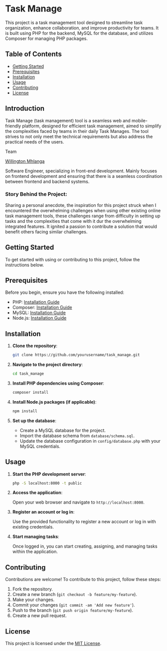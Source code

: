 # Task Manage

This project is a task management tool designed to streamline task organization, enhance collaboration, and improve productivity for teams. It is built using PHP for the backend, MySQL for the database, and utilizes Composer for managing PHP packages.

## Table of Contents

- [Getting Started](#getting-started)
- [Prerequisites](#prerequisites)
- [Installation](#installation)
- [Usage](#usage)
- [Contributing](#contributing)
- [License](#license)

## Introduction
Task Manage (task management) tool is a seamless web and mobile-friendly platform, designed for efficient task management, aimed to simplify the complexities faced by teams in their daily Task Manages. The tool strives to not only meet the technical requirements but also address the practical needs of the users.

Team

[Willington Mhlanga](https://github.com/WillingtonM) 

Software Engineer, specializing in front-end development. Mainly focuses on frontend development and ensuring that there is a seamless coordination between frontend and backend systems.

### Story Behind the Project:
Sharing a personal anecdote, the inspiration for this project struck when I encountered the overwhelming challenges when using other existing online task management tools, these challenges range from difficulty in setting up tasks and the complexities that come with it dur the overwhelming integrated features. It ignited a passion to contribute a solution that would benefit others facing similar challenges.

## Getting Started

To get started with using or contributing to this project, follow the instructions below.

## Prerequisites

Before you begin, ensure you have the following installed:

- PHP: [Installation Guide](https://www.php.net/manual/en/install.php)
- Composer: [Installation Guide](https://getcomposer.org/doc/00-intro.md)
- MySQL: [Installation Guide](https://dev.mysql.com/doc/mysql-installation-excerpt/5.7/en/)
- Node.js: [Installation Guide](https://nodejs.org/en/download/)

## Installation

1. **Clone the repository**:

    ```bash
    git clone https://github.com/yourusername/task_manage.git
    ```

2. **Navigate to the project directory**:

    ```bash
    cd task_manage
    ```

3. **Install PHP dependencies using Composer**:

    ```bash
    composer install
    ```

4. **Install Node.js packages (if applicable)**:

    ```bash
    npm install
    ```

5. **Set up the database**:

    - Create a MySQL database for the project.
    - Import the database schema from `database/schema.sql`.
    - Update the database configuration in `config/database.php` with your MySQL credentials.

## Usage

1. **Start the PHP development server**:

    ```bash
    php -S localhost:8000 -t public
    ```

2. **Access the application**:

    Open your web browser and navigate to `http://localhost:8000`.

3. **Register an account or log in**:

    Use the provided functionality to register a new account or log in with existing credentials.

4. **Start managing tasks**:

    Once logged in, you can start creating, assigning, and managing tasks within the application.

## Contributing

Contributions are welcome! To contribute to this project, follow these steps:

1. Fork the repository.
2. Create a new branch (`git checkout -b feature/my-feature`).
3. Make your changes.
4. Commit your changes (`git commit -am 'Add new feature'`).
5. Push to the branch (`git push origin feature/my-feature`).
6. Create a new pull request.

## License

This project is licensed under the [MIT License](LICENSE).